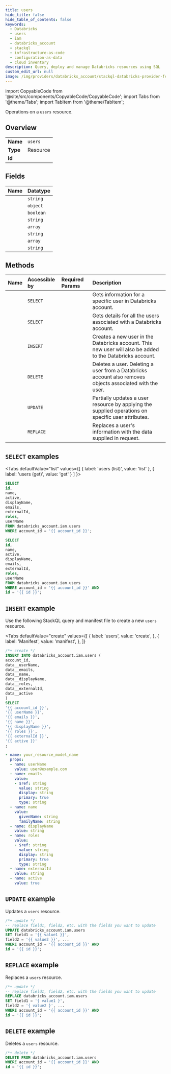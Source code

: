 ```yaml
---
title: users
hide_title: false
hide_table_of_contents: false
keywords:
  - Databricks
  - users
  - iam
  - databricks_account
  - stackql
  - infrastructure-as-code
  - configuration-as-data
  - cloud inventory
description: Query, deploy and manage Databricks resources using SQL
custom_edit_url: null
image: /img/providers/databricks_account/stackql-databricks-provider-featured-image.png
---
```


import CopyableCode from '@site/src/components/CopyableCode/CopyableCode';
import Tabs from '@theme/Tabs';
import TabItem from '@theme/TabItem';

Operations on a <code>users</code> resource.  

## Overview
<table><tbody>
<tr><td><b>Name</b></td><td><code>users</code></td></tr>
<tr><td><b>Type</b></td><td>Resource</td></tr>
<tr><td><b>Id</b></td><td><CopyableCode code="databricks_account.iam.users" /></td></tr>
</tbody></table>

## Fields
| Name | Datatype |
|:-----|:---------|
| <CopyableCode code="id" /> | `string` |
| <CopyableCode code="name" /> | `object` |
| <CopyableCode code="active" /> | `boolean` |
| <CopyableCode code="displayName" /> | `string` |
| <CopyableCode code="emails" /> | `array` |
| <CopyableCode code="externalId" /> | `string` |
| <CopyableCode code="roles" /> | `array` |
| <CopyableCode code="userName" /> | `string` |

## Methods
| Name | Accessible by | Required Params | Description |
|:-----|:--------------|:----------------|:------------|
| <CopyableCode code="get" /> | `SELECT` | <CopyableCode code="account_id, id" /> | Gets information for a specific user in Databricks account. |
| <CopyableCode code="list" /> | `SELECT` | <CopyableCode code="account_id" /> | Gets details for all the users associated with a Databricks account. |
| <CopyableCode code="create" /> | `INSERT` | <CopyableCode code="account_id" /> | Creates a new user in the Databricks account. This new user will also be added to the Databricks account. |
| <CopyableCode code="delete" /> | `DELETE` | <CopyableCode code="account_id, id" /> | Deletes a user. Deleting a user from a Databricks account also removes objects associated with the user. |
| <CopyableCode code="patch" /> | `UPDATE` | <CopyableCode code="account_id, id" /> | Partially updates a user resource by applying the supplied operations on specific user attributes. |
| <CopyableCode code="update" /> | `REPLACE` | <CopyableCode code="account_id, id" /> | Replaces a user's information with the data supplied in request. |

## `SELECT` examples

<Tabs
    defaultValue="list"
    values={[
        { label: 'users (list)', value: 'list' },
        { label: 'users (get)', value: 'get' }
    ]
}>
<TabItem value="list">

```sql
SELECT
id,
name,
active,
displayName,
emails,
externalId,
roles,
userName
FROM databricks_account.iam.users
WHERE account_id = '{{ account_id }}';
```

</TabItem>
<TabItem value="get">

```sql
SELECT
id,
name,
active,
displayName,
emails,
externalId,
roles,
userName
FROM databricks_account.iam.users
WHERE account_id = '{{ account_id }}' AND
id = '{{ id }}';
```

</TabItem>
</Tabs>

## `INSERT` example

Use the following StackQL query and manifest file to create a new <code>users</code> resource.

<Tabs
    defaultValue="create"
    values={[
        { label: 'users', value: 'create', },
        { label: 'Manifest', value: 'manifest', },
    ]}
>
<TabItem value="create">

```sql
/*+ create */
INSERT INTO databricks_account.iam.users (
account_id,
data__userName,
data__emails,
data__name,
data__displayName,
data__roles,
data__externalId,
data__active
)
SELECT 
'{{ account_id }}',
'{{ userName }}',
'{{ emails }}',
'{{ name }}',
'{{ displayName }}',
'{{ roles }}',
'{{ externalId }}',
'{{ active }}'
;
```

</TabItem>
<TabItem value="manifest">

```yaml
- name: your_resource_model_name
  props:
  - name: userName
    value: user@example.com
  - name: emails
    value:
    - $ref: string
      value: string
      display: string
      primary: true
      type: string
  - name: name
    value:
      givenName: string
      familyName: string
  - name: displayName
    value: string
  - name: roles
    value:
    - $ref: string
      value: string
      display: string
      primary: true
      type: string
  - name: externalId
    value: string
  - name: active
    value: true

```

</TabItem>
</Tabs>

## `UPDATE` example

Updates a <code>users</code> resource.

```sql
/*+ update */
-- replace field1, field2, etc. with the fields you want to update        
UPDATE databricks_account.iam.users
SET field1 = '{{ value1 }}',
field2 = '{{ value2 }}', ...
WHERE account_id = '{{ account_id }}' AND
id = '{{ id }}';
```

## `REPLACE` example

Replaces a <code>users</code> resource.

```sql
/*+ update */
-- replace field1, field2, etc. with the fields you want to update
REPLACE databricks_account.iam.users
SET field1 = '{ value1 }',
field2 = '{ value2 }', ...
WHERE account_id = '{{ account_id }}' AND
id = '{{ id }}';
```

## `DELETE` example

Deletes a <code>users</code> resource.

```sql
/*+ delete */
DELETE FROM databricks_account.iam.users
WHERE account_id = '{{ account_id }}' AND
id = '{{ id }}';
```
